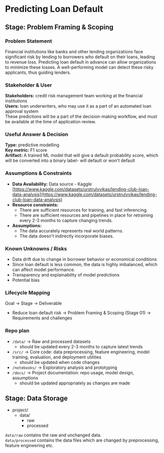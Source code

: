 # Predicting Loan Default
## Stage: Problem Framing & Scoping

### Problem Statement
Financial institutions like banks and other lending organizations face significant risk by lending to borrowers who default on their loans, leading to revenue loss. Predicting loan default in advance can allow organizations to minimize these losses. A well-performing model can detect these risky applicants, thus guiding lenders.

### Stakeholder & User
**Stakeholders:** credit risk management team working at the financial institutions  
**Users:** loan underwriters, who may use it as a part of an automated loan approval system  
These predictions will be a part of the decision-making workflow, and must be available at the time of application review.

### Useful Answer & Decision
**Type:** predictive modelling  
**Key metric:** F1 score  
**Artifact:** A trained ML model that will give a default probability score, which will be converted into a binary label- will default or won't default

### Assumptions & Constraints
- **Data Availability:** Data source - Kaggle [https://www.kaggle.com/datasets/urstrulyvikas/lending-club-loan-data-analysis](https://www.kaggle.com/datasets/urstrulyvikas/lending-club-loan-data-analysis)
- **Resource constraints:** 
    + There are sufficient resources for training, and fast inferencing.
    + There are sufficient resources and pipelines in place for retraining every 2-3 months to capture changing trends.
- **Assumptions:**
    + The data accurately represents real world patterns.
    + The data doesn't indirectly incorporate biases.

### Known Unknowns / Risks
- Data drift due to change in borrower behavior or economical conditions
- Since loan default is less common, the data is highly imbalanced, which can affect model performance.
- Transparency and explainability of model predictions
- Potential bias

### Lifecycle Mapping
Goal → Stage → Deliverable
- Reduce loan default risk → Problem Framing & Scoping (Stage 01) → Requirements and challenges

### Repo plan
- `/data/` → Raw and processed datasets
    + should be updated every 2-3 months to capture latest trends
- `/src/` → Core code: data preprocessing, feature engineering, model training, evaluation, and deployment utilities
    + should be updated when code changes
- `/notebooks/` → Exploratory analysis and prototyping
- `/docs/` → Project documentation: repo usage, model design, assumptions
    + should be updated appropriately as changes are made

## Stage: Data Storage
- project/  
    + data/
        - raw
        - processed  

`data/raw` contains the raw and unchanged data.  
`data/processed` contains the data files which are changed by preprocessing, feature engineering etc.

